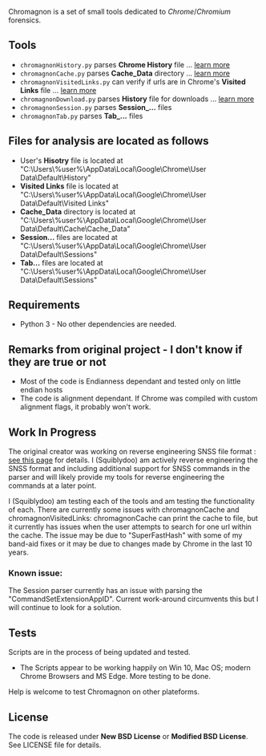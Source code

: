 Chromagnon is a set of small tools dedicated to _Chrome_/_Chromium_ forensics.

## Tools
* `chromagnonHistory.py` parses **Chrome History** file ... [learn more](https://github.com/JRBANCEL/Chromagnon/wiki/ChromagnonHistory-=-chromagnonHistory.py)
* `chromagnonCache.py` parses **Cache_Data** directory ... [learn more](https://github.com/JRBANCEL/Chromagnon/wiki/ChromagnonCache-=-chromagnonCache.py)
* `chromagnonVisitedLinks.py` can verify if urls are in Chrome's **Visited Links** file ... [learn more](https://github.com/JRBANCEL/Chromagnon/wiki/ChromagnonVisitedLinks-=-chromagnonVisitedLinks.py)
* `chromagnonDownload.py` parses **History** file for downloads ... [learn more](https://github.com/JRBANCEL/Chromagnon/wiki/ChromagnonDownload-=-chromagnonDownload.py)
* `chromagnonSession.py` parses **Session_...** files 
* `chromagnonTab.py` parses **Tab_...** files

## Files for analysis are located as follows
* User's **Hisotry** file is located at "C:\Users\\%user%\AppData\Local\Google\Chrome\User Data\Default\History"
* **Visited Links** file is located at "C:\Users\\%user%\AppData\Local\Google\Chrome\User Data\Default\Visited Links"
* **Cache_Data** directory is located at "C:\Users\\%user%\AppData\Local\Google\Chrome\User Data\Default\Cache\Cache_Data"
* **Session...** files are located at "C:\Users\\%user%\AppData\Local\Google\Chrome\User Data\Default\Sessions\"
* **Tab...** files are located at "C:\Users\\%user%\AppData\Local\Google\Chrome\User Data\Default\Sessions\"

## Requirements 
* Python 3 - No other dependencies are needed.

## Remarks from original project - I don't know if they are true or not
* Most of the code is Endianness dependant and tested only on little endian hosts
* The code is alignment dependant. If Chrome was compiled with custom alignment flags, it probably won't work.

## Work In Progress
The original creator was working on reverse engineering SNSS file format : [see this page](https://github.com/JRBANCEL/Chromagnon/wiki/Reverse-Engineering-SSNS-Format) for details. I (Squiblydoo) am actively reverse engineering the SNSS format and including additional support for SNSS commands in the parser and will likely provide my tools for reverse engineering the commands at a later point.

I (Squiblydoo) am testing each of the tools and am testing the functionality of each. 
There are currently some issues with chromagnonCache and chromagnonVisitedLinks: chromagnonCache can print the cache to file, but it currently has issues when the user attempts to search for one url within the cache. The issue may be due to "SuperFastHash" with some of my band-aid fixes or it may be due to changes made by Chrome in the last 10 years. 

### Known issue:
The Session parser currently has an issue with parsing the "CommandSetExtensionAppID". Current work-around circumvents this but I will continue to look for a solution.


## Tests
Scripts are in the process of being updated and tested.
* The Scripts appear to be working happily on Win 10, Mac OS; modern Chrome Browsers and MS Edge. More testing to be done.

Help is welcome to test Chromagnon on other plateforms.

## License
The code is released under **New BSD License** or **Modified BSD License**. See LICENSE file for details.
